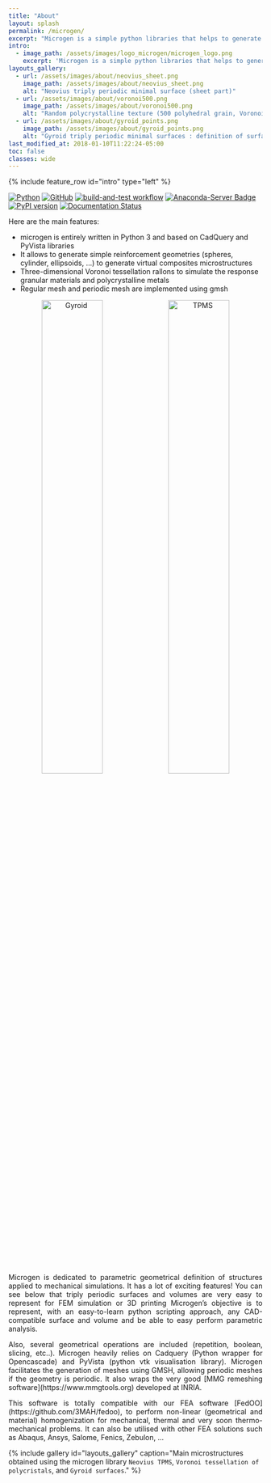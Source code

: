```yaml
---
title: "About"
layout: splash
permalink: /microgen/
excerpt: "Microgen is a simple python libraries that helps to generate and mesh Representative Unit Cells"
intro:
  - image_path: /assets/images/logo_microgen/microgen_logo.png
    excerpt: 'Microgen is a simple python libraries that helps to generate and mesh Representative Unit Cells.'
layouts_gallery:
  - url: /assets/images/about/neovius_sheet.png
    image_path: /assets/images/about/neovius_sheet.png
    alt: "Neovius triply periodic minimal surface (sheet part)"
  - url: /assets/images/about/voronoi500.png
    image_path: /assets/images/about/voronoi500.png
    alt: "Random polycrystalline texture (500 polyhedral grain, Voronoi tesselation)"
  - url: /assets/images/about/gyroid_points.png
    image_path: /assets/images/about/gyroid_points.png
    alt: "Gyroid triply periodic minimal surfaces : definition of surfaces"
last_modified_at: 2018-01-10T11:22:24-05:00
toc: false
classes: wide
---
```


{% include feature_row id="intro" type="left" %}

[![Python](https://img.shields.io/badge/python-3670A0?style=for-the-badge&logo=python&logoColor=ffdd54)](https://www.python.org/)
[![GitHub](https://img.shields.io/badge/github-%23121011.svg?style=for-the-badge&logo=github&logoColor=white)](https://github.com/3MAH/microgen)
[![build-and-test workflow](https://github.com/3MAH/microgen/actions/workflows/build-and-test.yml/badge.svg)](https://github.com/3MAH/microgen)
[![Anaconda-Server Badge](https://anaconda.org/set3mah/microgen/badges/installer/conda.svg)](https://conda.anaconda.org/set3mah)
[![PyPI version](https://badge.fury.io/py/microgen.svg)](https://pypi.org/project/microgen/1.0/)
[![Documentation Status](https://readthedocs.org/projects/microgen/badge/?version=latest)](https://microgen.readthedocs.io/en/latest/?badge=latest)


Here are the main features:

* microgen is entirely written in Python 3 and based on CadQuery and PyVista libraries
* It allows to generate simple reinforcement geometries (spheres, cylinder, ellipsoids, ...) to generate virtual composites microstructures
* Three-dimensional Voronoi tessellation rallons to simulate the response granular materials and polycrystalline metals
* Regular mesh and periodic mesh are implemented using gmsh


<p align="center">
  <img src="/assets/images/about/gyroid.gif" alt="Gyroid" width="49%"/>
  <img src="/assets/images/about/fischerKoch.gif" alt="TPMS" width="49%"/>
</p>

<p style="text-align: justify;">
Microgen is dedicated to parametric geometrical definition of structures applied to mechanical simulations. It has a lot of exciting features! You can see below that triply periodic surfaces and volumes are very easy to represent for FEM simulation or 3D printing
Microgen’s objective is to represent, with an easy-to-learn python scripting approach, any CAD-compatible surface and volume and be able to easy perform parametric analysis.</p>

<p style="text-align: justify;">
Also, several geometrical operations are included (repetition, boolean, slicing, etc..). Microgen heavily relies on Cadquery (Python wrapper for Opencascade) and PyVista (python vtk visualisation library).
Microgen facilitates the generation of meshes using GMSH, allowing periodic meshes if the geometry is periodic. It also wraps the very good [MMG remeshing software](https://www.mmgtools.org) developed at INRIA.</p>

<p style="text-align: justify;">This software is totally compatible with our FEA software [FedOO](https://github.com/3MAH/fedoo), to perform non-linear (geometrical and material) homogenization for mechanical, thermal and very soon thermo-mechanical problems. It can also be utilised with other FEA solutions such as Abaqus, Ansys, Salome, Fenics, Zebulon, ...</p>


{% include gallery id="layouts_gallery" caption="Main microstructures obtained using the microgen library `Neovius TPMS`, `Voronoi tessellation of polycristals`, and `Gyroid surfaces`." %}
